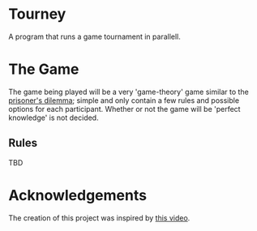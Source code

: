 # Tourney
A program that runs a game tournament in parallell.

# The Game
The game being played will be a very 'game-theory' game similar to the [prisoner's dilemma](https://en.wikipedia.org/wiki/Prisoner%27s_dilemma); simple and only contain a few rules and possible options for each participant. Whether or not the game will be 'perfect knowledge' is not decided.
## Rules
TBD

# Acknowledgements
The creation of this project was inspired by [this video](https://www.youtube.com/watch?v=mScpHTIi-kM).
